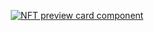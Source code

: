 <div align="center">
<a href="https://isbendiyarovanezrin.github.io/ShoppingCart">

![NFT preview card component](https://capsule-render.vercel.app/api?type=transparent&fontColor=347d39&height=70&section=header&text=MateStore&&fontAlignY=27&fontSize=40&animation=fadeIn "Click Me!")

</a>
<div>
